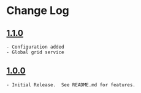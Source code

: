 # Change Log

## [1.1.0](https://ri-source.hci.utah.edu/hcidevs/hci-ng-grid/tags/v1.1.0)
    - Configuration added
    - Global grid service

## [1.0.0](https://ri-source.hci.utah.edu/hcidevs/hci-ng-grid/tags/v1.0.0)
    - Initial Release.  See README.md for features.
